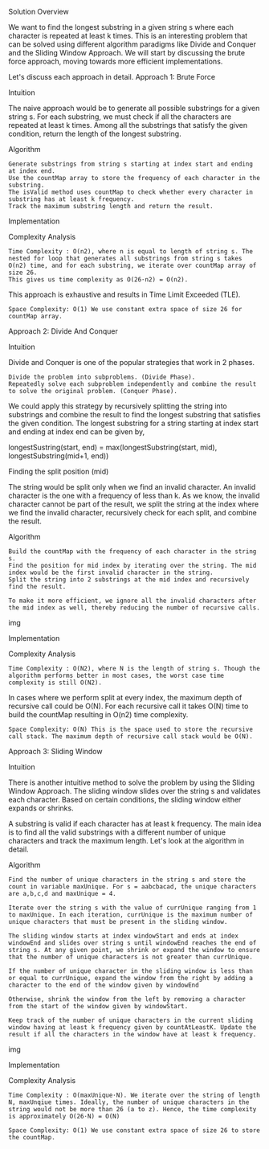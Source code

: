 Solution
Overview

We want to find the longest substring in a given string s where each character is repeated at least k times. This is an interesting problem that can be solved using different algorithm paradigms like Divide and Conquer and the Sliding Window Approach. We will start by discussing the brute force approach, moving towards more efficient implementations.

Let's discuss each approach in detail.
Approach 1: Brute Force

Intuition

The naive approach would be to generate all possible substrings for a given string s. For each substring, we must check if all the characters are repeated at least k times. Among all the substrings that satisfy the given condition, return the length of the longest substring.

Algorithm

    Generate substrings from string s starting at index start and ending at index end.
    Use the countMap array to store the frequency of each character in the substring.
    The isValid method uses countMap to check whether every character in substring has at least k frequency.
    Track the maximum substring length and return the result.

Implementation

Complexity Analysis

    Time Complexity : O(n2), where n is equal to length of string s. The nested for loop that generates all substrings from string s takes O(n2) time, and for each substring, we iterate over countMap array of size 26.
    This gives us time complexity as O(26⋅n2) = O(n2).

This approach is exhaustive and results in Time Limit Exceeded (TLE).

    Space Complexity: O(1) We use constant extra space of size 26 for countMap array.

Approach 2: Divide And Conquer

Intuition

Divide and Conquer is one of the popular strategies that work in 2 phases.

    Divide the problem into subproblems. (Divide Phase).
    Repeatedly solve each subproblem independently and combine the result to solve the original problem. (Conquer Phase).

We could apply this strategy by recursively splitting the string into substrings and combine the result to find the longest substring that satisfies the given condition. The longest substring for a string starting at index start and ending at index end can be given by,

longestSustring(start, end) = max(longestSubstring(start, mid), longestSubstring(mid+1, end))

Finding the split position (mid)

The string would be split only when we find an invalid character. An invalid character is the one with a frequency of less than k. As we know, the invalid character cannot be part of the result, we split the string at the index where we find the invalid character, recursively check for each split, and combine the result.

Algorithm

    Build the countMap with the frequency of each character in the string s.
    Find the position for mid index by iterating over the string. The mid index would be the first invalid character in the string.
    Split the string into 2 substrings at the mid index and recursively find the result.

    To make it more efficient, we ignore all the invalid characters after the mid index as well, thereby reducing the number of recursive calls.

img

Implementation

Complexity Analysis

    Time Complexity : O(N2), where N is the length of string s. Though the algorithm performs better in most cases, the worst case time complexity is still O(N2).

In cases where we perform split at every index, the maximum depth of recursive call could be O(N). For each recursive call it takes O(N) time to build the countMap resulting in O(n2) time complexity.

    Space Complexity: O(N) This is the space used to store the recursive call stack. The maximum depth of recursive call stack would be O(N).

Approach 3: Sliding Window

Intuition

There is another intuitive method to solve the problem by using the Sliding Window Approach. The sliding window slides over the string s and validates each character. Based on certain conditions, the sliding window either expands or shrinks.

A substring is valid if each character has at least k frequency. The main idea is to find all the valid substrings with a different number of unique characters and track the maximum length. Let's look at the algorithm in detail.

Algorithm

    Find the number of unique characters in the string s and store the count in variable maxUnique. For s = aabcbacad, the unique characters are a,b,c,d and maxUnique = 4.

    Iterate over the string s with the value of currUnique ranging from 1 to maxUnique. In each iteration, currUnique is the maximum number of unique characters that must be present in the sliding window.

    The sliding window starts at index windowStart and ends at index windowEnd and slides over string s until windowEnd reaches the end of string s. At any given point, we shrink or expand the window to ensure that the number of unique characters is not greater than currUnique.

    If the number of unique character in the sliding window is less than or equal to currUnique, expand the window from the right by adding a character to the end of the window given by windowEnd

    Otherwise, shrink the window from the left by removing a character from the start of the window given by windowStart.

    Keep track of the number of unique characters in the current sliding window having at least k frequency given by countAtLeastK. Update the result if all the characters in the window have at least k frequency.

img

Implementation

Complexity Analysis

    Time Complexity : O(maxUnique⋅N). We iterate over the string of length N, maxUnqiue times. Ideally, the number of unique characters in the string would not be more than 26 (a to z). Hence, the time complexity is approximately O(26⋅N) = O(N)

    Space Complexity: O(1) We use constant extra space of size 26 to store the countMap.
